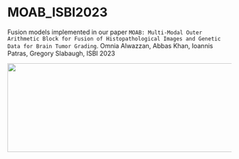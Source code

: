 # MOAB_ISBI2023
Fusion models implemented in our paper ``MOAB: Multi-Modal Outer Arithmetic Block for Fusion of Histopathological Images and Genetic Data for Brain Tumor Grading``. Omnia Alwazzan, Abbas Khan, Ioannis Patras, Gregory Slabaugh, ISBI 2023


<p align="center">
  <img width="600" height="200" src="[https://www.python.org/python-.png](https://github.com/omniaalwazzan/MOAB_ISBI2023/blob/main/MOAB_fusion.png)">
</p>




